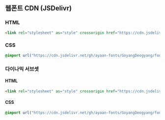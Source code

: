 ## 웹폰트 CDN (JSDelivr)
### HTML

```html
<link rel="stylesheet" as="style" crossorigin href="https://cdn.jsdelivr.net/gh/ayaan-fonts/GoyangDeogyang/fonts/web/GoyangDeogyang.css" />
```

### CSS

```css
@import url("https://cdn.jsdelivr.net/gh/ayaan-fonts/GoyangDeogyang/fonts/web/GoyangDeogyang.css");
```

### 다이나믹 서브셋

#### HTML

```html
<link rel="stylesheet" as="style" crossorigin href="https://cdn.jsdelivr.net/gh/ayaan-fonts/GoyangDeogyang/fonts/web/GoyangDeogyang-dynamic-subset.css" />
```

#### CSS

```css
@import url("https://cdn.jsdelivr.net/gh/ayaan-fonts/GoyangDeogyang/fonts/web/GoyangDeogyang-dynamic-subset.css");
```